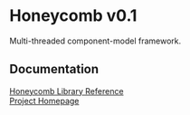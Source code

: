 # Honeycomb v0.1
Multi-threaded component-model framework.

## Documentation
[Honeycomb Library Reference](https://qarterd.github.io/Honeycomb/Doxygen/html/namespaces.html)  
[Project Homepage](https://qarterd.github.io/Honeycomb)
